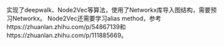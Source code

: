 实现了deepwalk、Node2Vec等算法，使用了Networkx库导入图结构，需要预习Networkx。
Node2Vec还需要学习alias method，参考https://zhuanlan.zhihu.com/p/54867139和https://zhuanlan.zhihu.com/p/111885669。